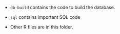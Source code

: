 - `db-build` contains the code to build the database.

- `sql` contains important SQL code

- Other R files are in this folder.
